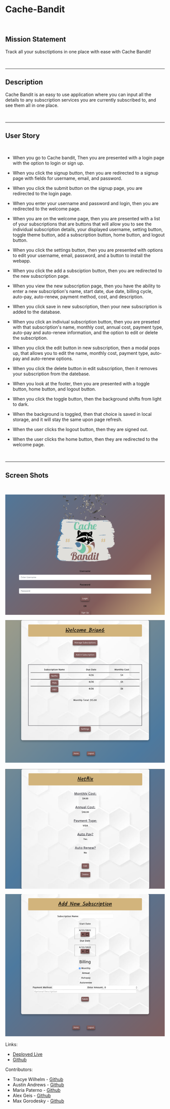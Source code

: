 # Cache-Bandit

<br>

## Mission Statement
Track all your subsctiptions in one place with ease with Cache Bandit! 

<br>

---

## Description

Cache Bandit is an easy to use application where you can input all the details to any subscription services you are currently subscribed to, and see them all in one place. 

<br>

 ---

 ## User Story

 <br>

* When you go to Cache bandit,
Then you are presented with a login page with the option to login or sign up. 

* When you click the signup button, then you are redirected to a signup page with fields for username, email, and password. 

* When you click the submit button on the signup page, you are redirected to the login page. 

* When you enter your username and password and login, then you are redirected to the welcome page. 

* When you are on the welcome page,
then you are presented with a list of your subscriptions that are buttons that will allow you to see the individual subscription details, your displayed username, setting button, toggle theme button, add a subscription button, home button, and logout button. 

* When you click the settings button,
then you are presented with options to edit your username, email, password, and a button to install the webapp. 

* When you click the add a subsciption button, 
then you are redirected to the new subscription page.

* When you view the new subscription page, 
then you have the ability to enter a new subscription's name, start date, due date, billing cycle, auto-pay, auto-renew, payment method, cost, and description. 

* When you click save in new subscription,
then your new subscription is added to the database. 

* When you click an indiviual subscription button, 
then you are preseted with that subscription's name, monthly cost, annual cost, payment type, auto-pay and auto-renew information, and the option to edit or delete the subscription. 

* When you click the edit button in new subscription, 
then a modal pops up, that allows you to edit the name, monthly cost, payment type, auto-pay and auto-renew options. 

* When you click the delete button in edit subscription, 
then it removes your subscription from the datebase. 

* When you look at the footer,
then you are presented with a toggle button, home button, and logout button. 

* When you click the toggle button,
then the background shifts from light to dark. 

* When the background is toggled,
then that choice is saved in local storage, and it will stay the same upon page refresh.

* When the user clicks the logout button,
then they are signed out. 

* When the user clicks the home button, 
then they are redirected to the welcome page. 



<br>

---

## Screen Shots

<br>


![Login Page](./client/src/components/images/LoginPage.png)

![Home Page](./client/src/components/images/HomePage.png)

![Single Sub Page](./client/src/components/images/SingleSubPage.png)

![Add Sub Page](./client/src/components/images/AddNewSub.png)







Links: 
* [Deployed Live](https://cache-bandit.herokuapp.com) 
* [Github](https://github.com/alexgeis/Subscription-Tracker)



Contributors:
* Tracye Wilhelm - [Github](https://github.com/tracyewilhelm)
* Austin Andrews - [Github](https://github.com/Capricious150)
* Maria Paterno - [Github](https://github.com/Paterma)
* Alex Geis - [Github](https://github.com/alexgeis) 
* Max Gorodesky - [Github](https://github.com/jmg5369)
